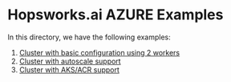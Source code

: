 # Hopsworks.ai AZURE Examples

In this directory, we have the following examples:

1. [Cluster with basic configuration using 2 workers](./basic)
2. [Cluster with autoscale support](./autoscale)
3. [Cluster with AKS/ACR support](./aks)
